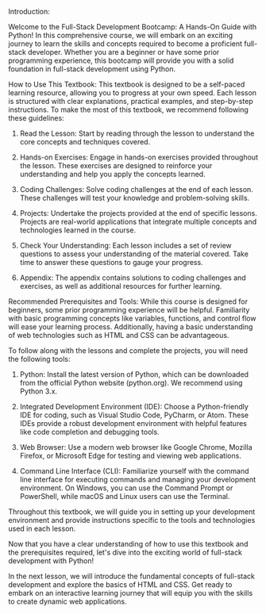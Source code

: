 Introduction:

Welcome to the Full-Stack Development Bootcamp: A Hands-On Guide with Python! In this comprehensive course, we will embark on an exciting journey to learn the skills and concepts required to become a proficient full-stack developer. Whether you are a beginner or have some prior programming experience, this bootcamp will provide you with a solid foundation in full-stack development using Python.

How to Use This Textbook:
This textbook is designed to be a self-paced learning resource, allowing you to progress at your own speed. Each lesson is structured with clear explanations, practical examples, and step-by-step instructions. To make the most of this textbook, we recommend following these guidelines:

1. Read the Lesson: Start by reading through the lesson to understand the core concepts and techniques covered.

2. Hands-on Exercises: Engage in hands-on exercises provided throughout the lesson. These exercises are designed to reinforce your understanding and help you apply the concepts learned.

3. Coding Challenges: Solve coding challenges at the end of each lesson. These challenges will test your knowledge and problem-solving skills.

4. Projects: Undertake the projects provided at the end of specific lessons. Projects are real-world applications that integrate multiple concepts and technologies learned in the course.

5. Check Your Understanding: Each lesson includes a set of review questions to assess your understanding of the material covered. Take time to answer these questions to gauge your progress.

6. Appendix: The appendix contains solutions to coding challenges and exercises, as well as additional resources for further learning.

Recommended Prerequisites and Tools:
While this course is designed for beginners, some prior programming experience will be helpful. Familiarity with basic programming concepts like variables, functions, and control flow will ease your learning process. Additionally, having a basic understanding of web technologies such as HTML and CSS can be advantageous.

To follow along with the lessons and complete the projects, you will need the following tools:

1. Python: Install the latest version of Python, which can be downloaded from the official Python website (python.org). We recommend using Python 3.x.

2. Integrated Development Environment (IDE): Choose a Python-friendly IDE for coding, such as Visual Studio Code, PyCharm, or Atom. These IDEs provide a robust development environment with helpful features like code completion and debugging tools.

3. Web Browser: Use a modern web browser like Google Chrome, Mozilla Firefox, or Microsoft Edge for testing and viewing web applications.

4. Command Line Interface (CLI): Familiarize yourself with the command line interface for executing commands and managing your development environment. On Windows, you can use the Command Prompt or PowerShell, while macOS and Linux users can use the Terminal.

Throughout this textbook, we will guide you in setting up your development environment and provide instructions specific to the tools and technologies used in each lesson.

Now that you have a clear understanding of how to use this textbook and the prerequisites required, let's dive into the exciting world of full-stack development with Python!

In the next lesson, we will introduce the fundamental concepts of full-stack development and explore the basics of HTML and CSS. Get ready to embark on an interactive learning journey that will equip you with the skills to create dynamic web applications.


